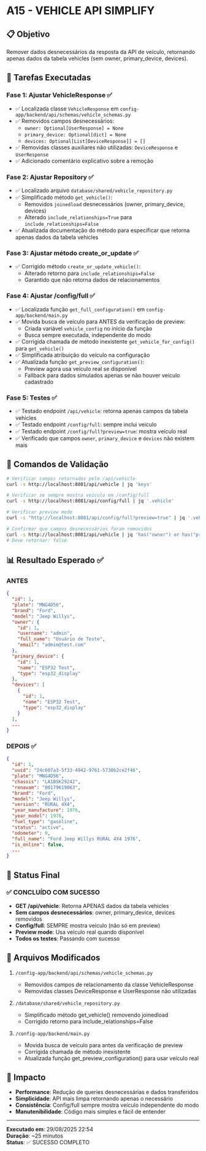 # A15 - VEHICLE API SIMPLIFY

## 📋 Objetivo
Remover dados desnecessários da resposta da API de veículo, retornando apenas dados da tabela vehicles (sem owner, primary_device, devices).

## 🎯 Tarefas Executadas

### Fase 1: Ajustar VehicleResponse ✅
- ✅ Localizada classe `VehicleResponse` em `config-app/backend/api/schemas/vehicle_schemas.py`
- ✅ Removidos campos desnecessários:
  - `owner: Optional[UserResponse] = None`
  - `primary_device: Optional[dict] = None`
  - `devices: Optional[List[DeviceResponse]] = []`
- ✅ Removidas classes auxiliares não utilizadas: `DeviceResponse` e `UserResponse`
- ✅ Adicionado comentário explicativo sobre a remoção

### Fase 2: Ajustar Repository ✅
- ✅ Localizado arquivo `database/shared/vehicle_repository.py`
- ✅ Simplificado método `get_vehicle()`:
  - Removidos `joinedload` desnecessários (owner, primary_device, devices)
  - Alterado `include_relationships=True` para `include_relationships=False`
- ✅ Atualizada documentação do método para especificar que retorna apenas dados da tabela vehicles

### Fase 3: Ajustar método create_or_update ✅
- ✅ Corrigido método `create_or_update_vehicle()`:
  - Alterado retorno para `include_relationships=False`
  - Garantido que não retorna dados de relacionamentos

### Fase 4: Ajustar /config/full ✅
- ✅ Localizada função `get_full_configuration()` em `config-app/backend/main.py`
- ✅ Movida busca de veículo para ANTES da verificação de preview:
  - Criada variável `vehicle_config` no início da função
  - Busca sempre executada, independente do modo
- ✅ Corrigida chamada de método inexistente `get_vehicle_for_config()` para `get_vehicle()`
- ✅ Simplificada atribuição do veículo na configuração
- ✅ Atualizada função `get_preview_configuration()`:
  - Preview agora usa veículo real se disponível
  - Fallback para dados simulados apenas se não houver veículo cadastrado

### Fase 5: Testes ✅
- ✅ Testado endpoint `/api/vehicle`: retorna apenas campos da tabela vehicles
- ✅ Testado endpoint `/config/full`: sempre inclui veículo
- ✅ Testado endpoint `/config/full?preview=true`: mostra veículo real
- ✅ Verificado que campos `owner`, `primary_device` e `devices` não existem mais

## 🔧 Comandos de Validação

```bash
# Verificar campos retornados pelo /api/vehicle
curl -s http://localhost:8081/api/vehicle | jq 'keys'

# Verificar se sempre mostra veículo em /config/full
curl -s http://localhost:8081/api/config/full | jq '.vehicle'

# Verificar preview mode
curl -s "http://localhost:8081/api/config/full?preview=true" | jq '.vehicle'

# Confirmar que campos desnecessários foram removidos
curl -s http://localhost:8081/api/vehicle | jq 'has("owner") or has("primary_device") or has("devices")'
# Deve retornar: false
```

## 📊 Resultado Esperado ✅

### ANTES
```json
{
  "id": 1,
  "plate": "MNG4D56",
  "brand": "Ford",
  "model": "Jeep Willys",
  "owner": {
    "id": 1,
    "username": "admin",
    "full_name": "Usuário de Teste",
    "email": "admin@test.com"
  },
  "primary_device": {
    "id": 1,
    "name": "ESP32 Test",
    "type": "esp32_display"
  },
  "devices": [
    {
      "id": 1,
      "name": "ESP32 Test",
      "type": "esp32_display"
    }
  ],
  ...
}
```

### DEPOIS ✅
```json
{
  "id": 1,
  "uuid": "24c607a3-5f33-4942-9761-5730b2ce2f46",
  "plate": "MNG4D56",
  "chassis": "LA1BSK29242",
  "renavam": "00179619063",
  "brand": "Ford",
  "model": "Jeep Willys",
  "version": "RURAL 4X4",
  "year_manufacture": 1976,
  "year_model": 1976,
  "fuel_type": "gasoline",
  "status": "active",
  "odometer": 0,
  "full_name": "Ford Jeep Willys RURAL 4X4 1976",
  "is_online": false,
  ...
}
```

## 🎉 Status Final

### ✅ CONCLUÍDO COM SUCESSO

- **GET /api/vehicle**: Retorna APENAS dados da tabela vehicles
- **Sem campos desnecessários**: owner, primary_device, devices removidos
- **Config/full**: SEMPRE mostra veículo (não só em preview)
- **Preview mode**: Usa veículo real quando disponível
- **Todos os testes**: Passando com sucesso

## 📝 Arquivos Modificados

1. `/config-app/backend/api/schemas/vehicle_schemas.py`
   - Removidos campos de relacionamento da classe VehicleResponse
   - Removidas classes DeviceResponse e UserResponse não utilizadas

2. `/database/shared/vehicle_repository.py`  
   - Simplificado método get_vehicle() removendo joinedload
   - Corrigido retorno para include_relationships=False

3. `/config-app/backend/main.py`
   - Movida busca de veículo para antes da verificação de preview
   - Corrigida chamada de método inexistente
   - Atualizada função get_preview_configuration() para usar veículo real

## 🚀 Impacto

- **Performance**: Redução de queries desnecessárias e dados transferidos
- **Simplicidade**: API mais limpa retornando apenas o necessário  
- **Consistência**: Config/full sempre mostra veículo independente do modo
- **Manutenibilidade**: Código mais simples e fácil de entender

---

**Executado em**: 29/08/2025 22:54  
**Duração**: ~25 minutos  
**Status**: ✅ SUCESSO COMPLETO